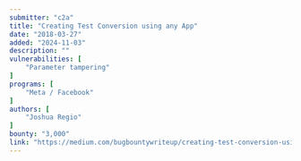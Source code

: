 ```yaml
---
submitter: "c2a"
title: "Creating Test Conversion using any App"
date: "2018-03-27"
added: "2024-11-03"
description: ""
vulnerabilities: [
    "Parameter tampering"
]
programs: [
    "Meta / Facebook"
]
authors: [
    "Joshua Regio"
]
bounty: "3,000"
link: "https://medium.com/bugbountywriteup/creating-test-conversion-using-any-app-8b32ee0a735"
---
```




